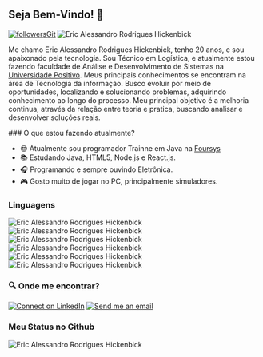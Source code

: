 ## Seja Bem-Vindo! 👋

 [![followersGit](https://img.shields.io/github/followers/Eric-Hickenbick?style=social)](https://github.com/Eric-Hickenbick) <img src="https://komarev.com/ghpvc/?username=Eric-Hickenbick&label=Profile%20views&color=0e75b6&style=social" alt="Eric Alessandro Rodrigues Hickenbick" />

 Me chamo Eric Alessandro Rodrigues Hickenbick, tenho 20 anos, e sou apaixonado pela tecnologia. Sou Técnico em Logística, e atualmente estou fazendo faculdade de Análise e Desenvolvimento de Sistemas na <a href="https://www.up.edu.br/">Universidade Positivo</a>. Meus principais conhecimentos se encontram na área de Tecnologia da informação. Busco evoluir por meio de oportunidades, localizando e solucionando problemas, adquirindo conhecimento ao longo do processo. Meu principal objetivo é a melhoria continua, através da relação entre teoria e pratica, buscando analisar e desenvolver soluções reais. 
 
 <p>
### O que estou fazendo atualmente?

- 😍 Atualmente sou programador Trainne em Java na <a href="https://www.foursys.com.br/">Foursys</a>
- 📚 Estudando Java, HTML5, Node.js e React.js.
- 🎧 Programando e sempre ouvindo Eletrônica.
- 🎮 Gosto muito de jogar no PC, principalmente simuladores.


### Linguagens

<img src= "https://img.shields.io/badge/JAVA-Developer-B22222" alt="Eric Alessandro Rodrigues Hickenbick"/> 
<img src= "https://img.shields.io/badge/Node.js-Beginner-3c873a" alt="Eric Alessandro Rodrigues Hickenbick"/> 
<img src= "https://img.shields.io/badge/HTML-Beginner-orange" alt="Eric Alessandro Rodrigues Hickenbick"/> 
<img src= "https://img.shields.io/badge/JAVA%20WEB-Beginner-orange" alt="Eric Alessandro Rodrigues Hickenbick"/> 
<img src= "https://img.shields.io/badge/Angular-Beginner-B52E31" alt="Eric Alessandro Rodrigues Hickenbick"/> 
<img src= "https://img.shields.io/badge/Spring%20Boot-Beginner-success" alt="Eric Alessandro Rodrigues Hickenbick"/> 

### 🔍 Onde me encontrar?

[![Connect on LinkedIn](https://img.shields.io/badge/--linkedin?label=LinkedIn&logo=LinkedIn&style=social)](https://www.linkedin.com/in/eric-hickenbick-6677311a0/) [![Send me an email](https://img.shields.io/badge/--gmail?label=Email&logo=Gmail&style=social)](mailto:junior.hickenbick@gmail.com)

### Meu Status no Github
<img align="center" src="https://github-readme-stats.vercel.app/api?username=Eric-Hickenbick&show_icons=true&locale=en" alt="Eric Alessandro Rodrigues Hickenbick" />
